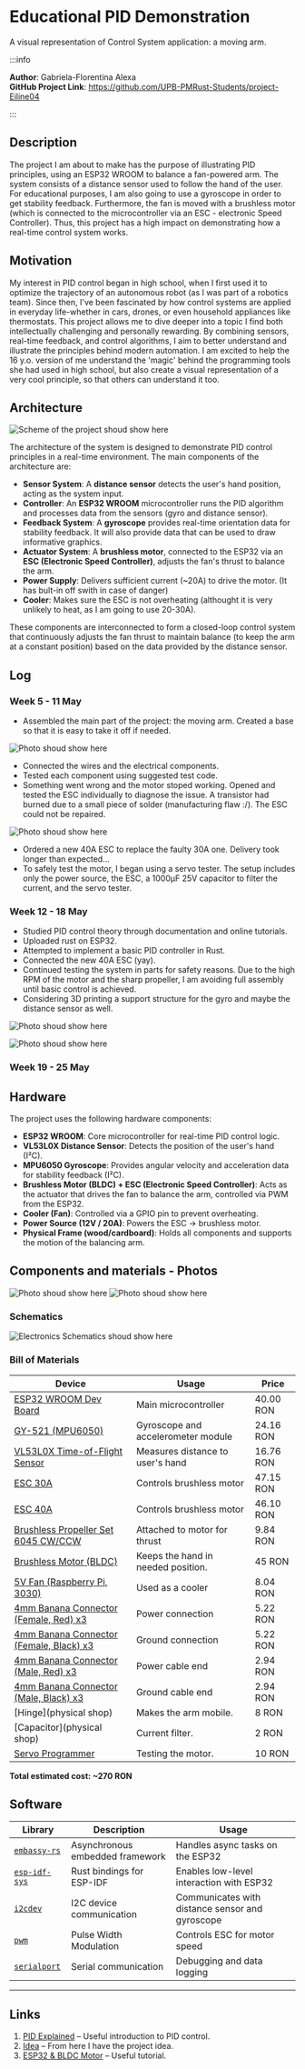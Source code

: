 # Educational PID Demonstration
A visual representation of Control System application: a moving arm.


:::info

**Author**: Gabriela-Florentina Alexa \
**GitHub Project Link**: https://github.com/UPB-PMRust-Students/project-Eiline04

:::

## Description

The project I am about to make has the purpose of illustrating PID principles, using an ESP32 WROOM to balance a fan-powered arm. The system consists of a distance sensor used to follow the hand of the user. For educational purposes, I am also going to use a gyroscope in order to get stability feedback. Furthermore, the fan is moved with a brushless motor (which is connected to the microcontroller via an ESC - electronic Speed Controller). Thus, this project has a high impact on demonstrating how a real-time control system works.

## Motivation

My interest in PID control began in high school, when I first used it to optimize the trajectory of an autonomous robot (as I was part of a robotics team). Since then, I've been fascinated by how control systems are applied in everyday life-whether in cars, drones, or even household appliances like thermostats. This project allows me to dive deeper into a topic I find both intellectually challenging and personally rewarding. By combining sensors, real-time feedback, and control algorithms, I aim to better understand and illustrate the principles behind modern automation. I am excited to help the 16 y.o. version of me understand the 'magic' behind the programming tools she had used in high school, but also create a visual representation of a very cool principle, so that others can understand it too.

## Architecture 
![Scheme of the project shoud show here](Scheme_PID_Project-1.webp)

The architecture of the system is designed to demonstrate PID control principles in a real-time environment. The main components of the architecture are:

- **Sensor System**: A **distance sensor** detects the user's hand position, acting as the system input.
- **Controller**: An **ESP32 WROOM** microcontroller runs the PID algorithm and processes data from the sensors (gyro and distance sensor).
- **Feedback System**: A **gyroscope** provides real-time orientation data for stability feedback. It will also provide data that can be used to draw informative graphics.
- **Actuator System**: A **brushless motor**, connected to the ESP32 via an **ESC (Electronic Speed Controller)**, adjusts the fan's thrust to balance the arm.
- **Power Supply**: Delivers sufficient current (~20A) to drive the motor. (It has bult-in off swith in case of danger)
- **Cooler**: Makes sure the ESC is not overheating (althought it is very unlikely to heat, as I am going to use 20-30A).

These components are interconnected to form a closed-loop control system that continuously adjusts the fan thrust to maintain balance (to keep the arm at a constant position) based on the data provided by the distance sensor.


## Log



### Week 5 - 11 May

- Assembled the main part of the project: the moving arm. Created a base so that it is easy to take it off if needed.

![Photo shoud show here](base.webp)
- Connected the wires and the electrical components.
- Tested each component using suggested test code.
- Something went wrong and the motor stoped working. Opened and tested the ESC individually to diagnose the issue. A transistor had burned due to a small piece of solder (manufacturing flaw :/). The ESC could not be repaired.

![Photo shoud show here](esc.webp)
- Ordered a new 40A ESC to replace the faulty 30A one. Delivery took longer than expected...
- To safely test the motor, I began using a servo tester. The setup includes only the power source, the ESC, a 1000µF 25V capacitor to filter the current, and the servo tester.


### Week 12 - 18 May
- Studied PID control theory through documentation and online tutorials.
- Uploaded rust on ESP32.
- Attempted to implement a basic PID controller in Rust.
- Connected the new 40A ESC (yay).
- Continued testing the system in parts for safety reasons. Due to the high RPM of the motor and the sharp propeller, I am avoiding full assembly until basic control is achieved.
- Considering 3D printing a support structure for the gyro and maybe the distance sensor as well.

![Photo shoud show here](front.webp)

![Photo shoud show here](sideView-1.webp)

### Week 19 - 25 May


## Hardware

The project uses the following hardware components:

- **ESP32 WROOM**: Core microcontroller for real-time PID control logic.
- **VL53L0X Distance Sensor**: Detects the position of the user's hand (I²C).
- **MPU6050 Gyroscope**: Provides angular velocity and acceleration data for stability feedback (I²C).
- **Brushless Motor (BLDC) + ESC (Electronic Speed Controller)**: Acts as the actuator that drives the fan to balance the arm, controlled via PWM from the ESP32.
- **Cooler (Fan)**: Controlled via a GPIO pin to prevent overheating.
- **Power Source (12V / 20A)**: Powers the ESC -> brushless motor.
- **Physical Frame (wood/cardboard)**: Holds all components and supports the motion of the balancing arm.

## Components and materials - Photos
![Photo shoud show here](image1.webp)
![Photo shoud show here](image2.webp)


### Schematics 
![Electronics Schematics shoud show here](schematics.webp)

### Bill of Materials

| Device | Usage | Price |
|--------|--------|-------|
| [ESP32 WROOM Dev Board](https://sigmanortec.ro/placa-dezvoltare-esp32-cu-wifi-si-bluetooth) | Main microcontroller | 40.00 RON |
| [GY-521 (MPU6050)](https://sigmanortec.ro/Modul-giroscopic-si-accelerometru-3-axe-GY-521-p126016326) | Gyroscope and accelerometer module | 24.16 RON |
| [VL53L0X Time-of-Flight Sensor](https://sigmanortec.ro/Modul-VL53L0X-timp-de-zbor-p126182383) | Measures distance to user's hand | 16.76 RON |
| [ESC 30A](https://sigmanortec.ro/Controller-Motor-ESC-30A-p139673260) | Controls brushless motor | 47.15 RON |
| [ESC 40A](https://www.electronicmarket.ro/ro/product/controller-motor-40a-esc-2-4s) | Controls brushless motor | 46.10 RON |
| [Brushless Propeller Set 6045 CW/CCW](https://sigmanortec.ro/Elice-drona-6045-p139673087) | Attached to motor for thrust | 9.84 RON |
| [Brushless Motor (BLDC)](https://www.emag.ro/motor-brushless-rqiurpn-a2212-kv2200-3-17mm-pentru-drone-diy-22-brushlessmotors/pd/DNJRFSYBM/) | Keeps the hand in needed position. | 45 RON |
| [5V Fan (Raspberry Pi, 3030)](https://sigmanortec.ro/ventilator-5v-raspberry-pi-02a-3030) | Used as a cooler | 8.04 RON |
| [4mm Banana Connector (Female, Red) x3](https://sigmanortec.ro/Mufa-Banana-4mm-Mama-Negru-p209899296) | Power connection | 5.22 RON |
| [4mm Banana Connector (Female, Black) x3](https://sigmanortec.ro/Mufa-Banana-4mm-Mama-Negru-p209899296) | Ground connection | 5.22 RON |
| [4mm Banana Connector (Male, Red) x3](https://sigmanortec.ro/Conector-Banana-4mm-Rosu-p209905097) | Power cable end | 2.94 RON |
| [4mm Banana Connector (Male, Black) x3](https://sigmanortec.ro/Conector-Banana-4mm-Negru-p128736095) | Ground cable end | 2.94 RON |
| [Hinge](physical shop) | Makes the arm mobile. | 8 RON |
| [Capacitor](physical shop) | Current filter. | 2 RON |
| [Servo Programmer](https://www.optimusdigital.ro/ro/altele/1162-tester-pentru-servomotoare.html?gad_source=1&gad_campaignid=19615979487&gclid=Cj0KCQjww-HABhCGARIsALLO6XzU0eiPdqvZNTl-pr_RmSFb-neRpErQ2fZkC3viI5TatsqdWgOR0YMaAjd7EALw_wcB) | Testing the motor. | 10 RON |

**Total estimated cost: ~270 RON**


## Software

| Library | Description | Usage |
|---------|-------------|-------|
| [`embassy-rs`](https://github.com/embassy-rs/embassy) | Asynchronous embedded framework | Handles async tasks on the ESP32 |
| [`esp-idf-sys`](https://github.com/esp-rs/esp-idf-sys) | Rust bindings for ESP-IDF | Enables low-level interaction with ESP32 |
| [`i2cdev`](https://github.com/rust-embedded/linux-embedded-hal) | I2C device communication | Communicates with distance sensor and gyroscope |
| [`pwm`](https://docs.rs/pwm/) | Pulse Width Modulation | Controls ESC for motor speed |
| [`serialport`](https://docs.rs/serialport/) | Serial communication | Debugging and data logging |

---

## Links

1. [PID Explained](https://www.youtube.com/watch?v=UR0hOmjaHp0) – Useful introduction to PID control.
1. [Idea](https://www.instagram.com/reel/DHL0V8ZMKM4/) – From here I have the project idea.
1. [ESP32 & BLDC Motor](https://www.electronicsforu.com/electronics-projects/wireless-bldc-motor-control-esp32) – Useful tutorial.

